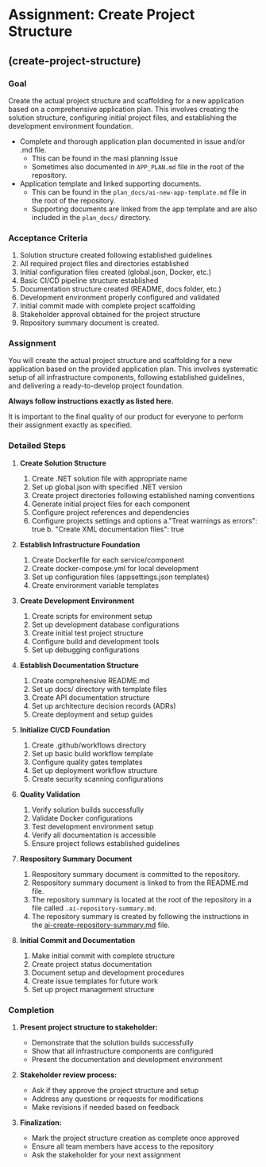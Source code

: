 # Assignment: Create Project Structure

## (create-project-structure)

### Goal

Create the actual project structure and scaffolding for a new application based on a comprehensive application plan. This involves creating the solution structure, configuring initial project files, and establishing the development environment foundation.

* Complete and thorough application plan documented in issue and/or .md file.
  * This can be found in the masi planning issue
  * Sometimes also documented in `APP_PLAN.md` file in the root of the repository.
* Application template and linked supporting documents.
  * This can be found in the `plan_docs/ai-new-app-template.md` file in the root of the repository.
  * Supporting documents are linked from the app template and are also included in the `plan_docs/` directory.  

### Acceptance Criteria

1. Solution structure created following established guidelines
3. All required project files and directories established
4. Initial configuration files created (global.json, Docker, etc.)
5. Basic CI/CD pipeline structure established
6. Documentation structure created (README, docs folder, etc.)
7. Development environment properly configured and validated
8. Initial commit made with complete project scaffolding
9. Stakeholder approval obtained for the project structure
10. Repository summary document is created.

### Assignment

You will create the actual project structure and scaffolding for a new application based on the provided application plan. This involves systematic setup of all infrastructure components, following established guidelines, and delivering a ready-to-develop project foundation.

**Always follow instructions exactly as listed here.**

It is important to the final quality of our product for everyone to perform their assignment exactly as specified.

### Detailed Steps

1. **Create Solution Structure**
   1. Create .NET solution file with appropriate name
   2. Set up global.json with specified .NET version
   3. Create project directories following established naming conventions
   4. Generate initial project files for each component
   5. Configure project references and dependencies
   6. Configure projects settings and options 
      a."Treat warnings as errors": true
      b. "Create XML documentation files": true

2. **Establish Infrastructure Foundation**
   1. Create Dockerfile for each service/component
   2. Create docker-compose.yml for local development
   3. Set up configuration files (appsettings.json templates)
   4. Create environment variable templates
   <!-- 5. Set up logging and monitoring configuration -->

3. **Create Development Environment**
   1. Create scripts for environment setup
   2. Set up development database configurations
   3. Create initial test project structure
   4. Configure build and development tools
   5. Set up debugging configurations

4. **Establish Documentation Structure**
   1. Create comprehensive README.md
   2. Set up docs/ directory with template files
   3. Create API documentation structure
   4. Set up architecture decision records (ADRs)
   5. Create deployment and setup guides

5. **Initialize CI/CD Foundation**
   1. Create .github/workflows directory
   2. Set up basic build workflow template
   3. Configure quality gates templates
   4. Set up deployment workflow structure
   5. Create security scanning configurations

6. **Quality Validation**
   1. Verify solution builds successfully
   2. Validate Docker configurations
   3. Test development environment setup
   4. Verify all documentation is accessible
   5. Ensure project follows established guidelines

7. **Respository Summary Document**
   1. Respository summary document is committed to the repository.
   2. Respository summary document is linked to from the README.md file.
   3. The repository summary is located at the root of the repository in a file called `.ai-repository-summary.md`.
   4. The repository summary is created by following the instructions in the [ai-create-repository-summary.md](https://github.com/nam20485/agent-instructions/blob/main/ai_instruction_modules/ai-create-repository-summary.md) file.

8. **Initial Commit and Documentation**
   1. Make initial commit with complete structure
   2. Create project status documentation
   3. Document setup and development procedures
   4. Create issue templates for future work
   5. Set up project management structure

### Completion

1. **Present project structure to stakeholder:**
   - Demonstrate that the solution builds successfully
   - Show that all infrastructure components are configured
   - Present the documentation and development environment

2. **Stakeholder review process:**
   - Ask if they approve the project structure and setup
   - Address any questions or requests for modifications
   - Make revisions if needed based on feedback

3. **Finalization:**
   - Mark the project structure creation as complete once approved
   - Ensure all team members have access to the repository
   <!-- - After approval, assign a copilot the breakdown-issue.md assignment to each -->
   - Ask the stakeholder for your next assignment 
